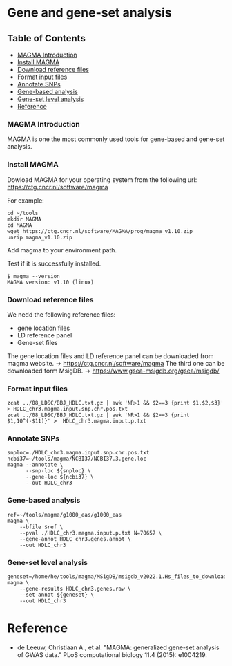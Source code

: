 # Gene and gene-set analysis

## Table of Contents

- [MAGMA Introduction](#magma-introduction)
- [Install MAGMA](#install-magma)
- [Download reference files](#download-reference-files)
- [Format input files](#format-input-files)
- [Annotate SNPs](#annotate-snps)
- [Gene-based analysis](#gene-based-analysis)
- [Gene-set level analysis](#gene-set-level-analysis)
- [Reference](#reference)

### MAGMA Introduction
MAGMA is one the most commonly used tools for gene-based and gene-set analysis. 

### Install MAGMA
Dowload MAGMA for your operating system from the following url:
https://ctg.cncr.nl/software/magma

For example:
```
cd ~/tools
mkdir MAGMA
cd MAGMA
wget https://ctg.cncr.nl/software/MAGMA/prog/magma_v1.10.zip
unzip magma_v1.10.zip
```
Add magma to your environment path.

Test if it is successfully installed.
```
$ magma --version
MAGMA version: v1.10 (linux)
```

### Download reference files

We nedd the following reference files:
- gene location files
- LD reference panel
- Gene-set files

The gene location files and LD reference panel can be downloaded from magma website. -> https://ctg.cncr.nl/software/magma
The third one can be downloaded form MsigDB. -> https://www.gsea-msigdb.org/gsea/msigdb/

### Format input files
```
zcat ../08_LDSC/BBJ_HDLC.txt.gz | awk 'NR>1 && $2==3 {print $1,$2,$3}' > HDLC_chr3.magma.input.snp.chr.pos.txt
zcat ../08_LDSC/BBJ_HDLC.txt.gz | awk 'NR>1 && $2==3 {print $1,10^(-$11)}' >  HDLC_chr3.magma.input.p.txt

```
### Annotate SNPs

```
snploc=./HDLC_chr3.magma.input.snp.chr.pos.txt
ncbi37=~/tools/magma/NCBI37/NCBI37.3.gene.loc
magma --annotate \
      --snp-loc ${snploc} \
      --gene-loc ${ncbi37} \
      --out HDLC_chr3

```
### Gene-based analysis
```
ref=~/tools/magma/g1000_eas/g1000_eas
magma \
	--bfile $ref \
	--pval ./HDLC_chr3.magma.input.p.txt N=70657 \
	--gene-annot HDLC_chr3.genes.annot \
	--out HDLC_chr3

```
### Gene-set level analysis
```
geneset=/home/he/tools/magma/MSigDB/msigdb_v2022.1.Hs_files_to_download_locally/msigdb_v2022.1.Hs_GMTs/msigdb.v2022.1.Hs.entrez.gmt
magma \
	--gene-results HDLC_chr3.genes.raw \
	--set-annot ${geneset} \
	--out HDLC_chr3
```

# Reference
- de Leeuw, Christiaan A., et al. "MAGMA: generalized gene-set analysis of GWAS data." PLoS computational biology 11.4 (2015): e1004219.
